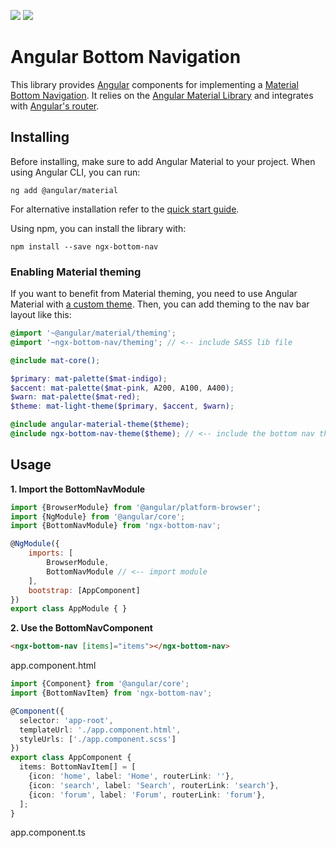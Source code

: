 <a target="_blank" href="https://www.npmjs.com/package/ngx-bottom-nav">![](https://img.shields.io/npm/v/ngx-bottom-nav.svg)</a>
![](https://img.shields.io/circleci/project/github/kevlatus/ngx-bottom-nav/master.svg)

# Angular Bottom Navigation

This library provides [Angular](https://angular.io/) components for implementing a 
 [Material Bottom Navigation](https://material.io/design/components/bottom-navigation.html).
 It relies on the [Angular Material Library](https://material.angular.io/) and
 integrates with [Angular's router](https://angular.io/guide/router).

## Installing

Before installing, make sure to add Angular Material to your project. When using Angular CLI, you can run:
```
ng add @angular/material
```
For alternative installation refer to the [quick start guide](https://material.angular.io/guide/getting-started).  

Using npm, you can install the library with:  
```
npm install --save ngx-bottom-nav
```

### Enabling Material theming 

If you want to benefit from Material theming, you need to use Angular Material
 with [a custom theme](https://material.angular.io/guide/theming#defining-a-custom-theme).
 Then, you can add theming to the nav bar layout like this:
 
```scss
@import '~@angular/material/theming';
@import '~ngx-bottom-nav/theming'; // <-- include SASS lib file

@include mat-core();

$primary: mat-palette($mat-indigo);
$accent: mat-palette($mat-pink, A200, A100, A400);
$warn: mat-palette($mat-red);
$theme: mat-light-theme($primary, $accent, $warn);

@include angular-material-theme($theme);
@include ngx-bottom-nav-theme($theme); // <-- include the bottom nav theme
``` 

## Usage

**1. Import the BottomNavModule**

```javascript
import {BrowserModule} from '@angular/platform-browser';
import {NgModule} from '@angular/core';
import {BottomNavModule} from 'ngx-bottom-nav';

@NgModule({
    imports: [
        BrowserModule,
        BottomNavModule // <-- import module
    ],
    bootstrap: [AppComponent]
})
export class AppModule { }
```

**2. Use the BottomNavComponent**

```html
<ngx-bottom-nav [items]="items"></ngx-bottom-nav>
```
app.component.html

```typescript
import {Component} from '@angular/core';
import {BottomNavItem} from 'ngx-bottom-nav';

@Component({
  selector: 'app-root',
  templateUrl: './app.component.html',
  styleUrls: ['./app.component.scss']
})
export class AppComponent {
  items: BottomNavItem[] = [
    {icon: 'home', label: 'Home', routerLink: ''},
    {icon: 'search', label: 'Search', routerLink: 'search'},
    {icon: 'forum', label: 'Forum', routerLink: 'forum'},
  ];
}
```
app.component.ts
